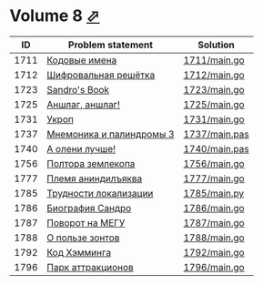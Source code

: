 # Volume 8 [⬀](https://acm.timus.ru/problemset.aspx?space=1&page=8)


| ID   | Problem statement                                                           | Solution                       |
|------|-----------------------------------------------------------------------------|--------------------------------|
| 1711 | [Кодовые имена](https://acm.timus.ru/problem.aspx?space=1&num=1711)          | [1711/main.go](1711/main.go)   |
| 1712 | [Шифровальная решётка](https://acm.timus.ru/problem.aspx?space=1&num=1712)   | [1712/main.go](1712/main.go)   |
| 1723 | [Sandro's Book](https://acm.timus.ru/problem.aspx?space=1&num=1723)          | [1723/main.go](1723/main.go)   |
| 1725 | [Аншлаг, аншлаг!](https://acm.timus.ru/problem.aspx?space=1&num=1725)        | [1725/main.go](1725/main.go)   |
| 1731 | [Укроп](https://acm.timus.ru/problem.aspx?space=1&num=1731)                  | [1731/main.go](1731/main.go)   |
| 1737 | [Мнемоника и палиндромы 3](https://acm.timus.ru/problem.aspx?space=76&num=6) | [1737/main.pas](1737/main.pas) |
| 1740 | [А олени лучше!](https://acm.timus.ru/problem.aspx?space=76&num=9)           | [1740/main.pas](1740/main.pas) |
| 1756 | [Полтора землекопа](https://acm.timus.ru/problem.aspx?space=1&num=1756)      | [1756/main.go](1756/main.go)   |
| 1777 | [Племя аниндилъяква](https://acm.timus.ru/problem.aspx?space=1&num=1777)     | [1777/main.go](1777/main.go)   |
| 1785 | [Трудности локализации](https://acm.timus.ru/problem.aspx?space=1&num=1785)  | [1785/main.py](1785/main.py)   |
| 1786 | [Биография Сандро](https://acm.timus.ru/problem.aspx?space=1&num=1786)       | [1786/main.go](1786/main.go)   |
| 1787 | [Поворот на МЕГУ](https://acm.timus.ru/problem.aspx?space=1&num=17871)       | [1787/main.go](1787/main.go)   |
| 1788 | [О пользе зонтов](https://acm.timus.ru/problem.aspx?space=1&num=1788)        | [1788/main.go](1788/main.go)   |
| 1792 | [Код Хэмминга](https://acm.timus.ru/problem.aspx?space=1&num=1792)           | [1792/main.go](1792/main.go)   |
| 1796 | [Парк аттракционов](https://acm.timus.ru/problem.aspx?space=1&num=1796)      | [1796/main.go](1796/main.go)   |

